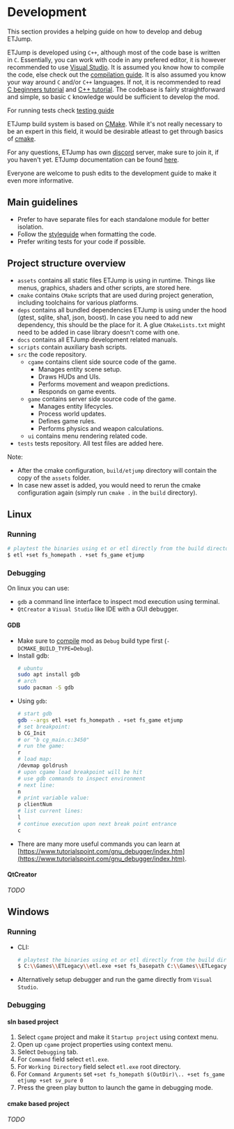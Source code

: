 # Development 

This section provides a helping guide on how to develop and debug ETJump.

ETJump is developed using `C++`, although most of the code base is written in `C`. Essentially, you can work with code in any prefered editor, it is however recommended to use [Visual Studio](https://visualstudio.microsoft.com/vs/community/). It is assumed you know how to compile the code, else check out the [compilation guide](compiling.md). It is also assumed you know your way around `C` and/or `C++` languages. If not, it is recommended to read [C beginners tutorial](https://www.tutorialspoint.com/cprogramming/index.htm) and [C++ tutorial](https://www.learncpp.com/). The codebase is fairly straightforward and simple, so basic `C` knowledge would be sufficient to develop the mod.

For running tests check [testing guide](testing.md)

ETJump build system is based on [CMake](https://cmake.org/). While it's not really necessary to be an expert in this field, it would be desirable atleast to get through basics of [cmake](https://cmake.org/cmake/help/latest/guide/tutorial/index.html). 

For any questions, ETJump has own [discord](https://discord.gg/AcyWMqR) server, make sure to join it, if you haven't yet. ETJump documentation can be found [here](http://etjump.readthedocs.io/en/latest/). 

Everyone are welcome to push edits to the development guide to make it even more informative.

## Main guidelines

* Prefer to have separate files for each standalone module for better isolation. 
* Follow the [styleguide](styleguide.md) when formatting the code.
* Prefer writing tests for your code if possible.

## Project structure overview 

* `assets` contains all static files ETJump is using in runtime. Things like menus, graphics, shaders and other scripts, are stored here. 
* `cmake` contains `CMake` scripts that are used during project generation, including toolchains for various platforms.
* `deps` contains all bundled dependencies ETJump is using under the hood (gtest, sqlite, sha1, json, boost). In case you need to add new dependency, this should be the place for it. A glue `CMakeLists.txt` might need to be added in case library doesn't come with one.
* `docs` contains all ETJump development related manuals.
* `scripts` contain auxiliary bash scripts.
* `src` the code repository.
    * `cgame` contains client side source code of the game. 
        * Manages entity scene setup.
        * Draws HUDs and UIs.
        * Performs movement and weapon predictions. 
        * Responds on game events.
    * `game` contains server side source code of the game.
        * Manages entity lifecycles.
        * Process world updates.
        * Defines game rules.
        * Performs physics and weapon calculations.
    * `ui` contains menu rendering related code.
* `tests` tests repository. All test files are added here.

Note:
* After the cmake configuration, `build/etjump` directory will contain the copy of the `assets` folder.
* In case new asset is added, you would need to rerun the cmake configuration again (simply run `cmake .` in the `build` directory).

## Linux

### Running

```sh
# playtest the binaries using et or etl directly from the build directory
$ etl +set fs_homepath . +set fs_game etjump
```

### Debugging

On linux you can use:
* `gdb` a command line interface to inspect mod execution using terminal. 
* `QtCreator` a `Visual Studio` like IDE with a GUI debugger.

#### GDB

* Make sure to [compile](compiling.md) mod as `Debug` build type first (`-DCMAKE_BUILD_TYPE=Debug`).
* Install gdb:
    ```sh
    # ubuntu
    sudo apt install gdb
    # arch
    sudo pacman -S gdb
    ```
* Using `gdb`:
    ```sh
    # start gdb
    gdb --args etl +set fs_homepath . +set fs_game etjump
    # set breakpoint:
    b CG_Init
    # or "b cg_main.c:3450"
    # run the game:
    r
    # load map:
    /devmap goldrush
    # upon cgame load breakpoint will be hit
    # use gdb commands to inspect environment
    # next line:
    n 
    # print variable value:
    p clientNum
    # list current lines:
    l
    # continue execution upon next break point entrance
    c
    ```
* There are many more useful commands you can learn at [https://www.tutorialspoint.com/gnu_debugger/index.htm](https://www.tutorialspoint.com/gnu_debugger/index.htm).

#### QtCreator

_TODO_ 

## Windows

### Running

* CLI:
    ```sh
    # playtest the binaries using et or etl directly from the build directory
    $ C:\\Games\\ETLegacy\\etl.exe +set fs_basepath C:\\Games\\ETLegacy\\ +set fs_homepath . +set fs_game etjump +set sv_pure 0
    ```
* Alternatively setup debugger and run the game directly from `Visual Studio`.

### Debugging

#### sln based project

1. Select `cgame` project and make it `Startup project` using context menu.
2. Open up `cgame` project properties using context menu.
3. Select `Debugging` tab.
4. For `Command` field select `etl.exe`.
5. For `Working Directory` field select `etl.exe` root directory.
6. For `Command Arguments` set `+set fs_homepath $(OutDir)\.. +set fs_game etjump +set sv_pure 0` 
7. Press the green play button to launch the game in debugging mode.

#### cmake based project

_TODO_
